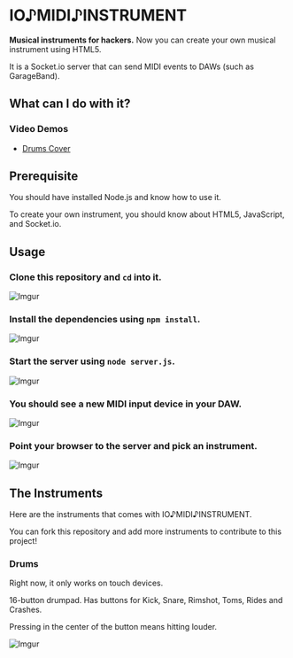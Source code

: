 
IO♪MIDI♪INSTRUMENT
==================

__Musical instruments for hackers.__
Now you can create your own musical instrument using HTML5.

It is a Socket.io server that can send MIDI events to DAWs (such as GarageBand).



What can I do with it?
----------------------

### Video Demos

* [Drums Cover](http://www.youtube.com/watch?v=7rN248b97RM)



Prerequisite
------------

You should have installed Node.js and know how to use it.

To create your own instrument,
you should know about HTML5, JavaScript, and Socket.io.



Usage
-----

### Clone this repository and `cd` into it.

![Imgur](http://i.imgur.com/YXTpqbB.png)


### Install the dependencies using `npm install`.

![Imgur](http://i.imgur.com/l3eW4zn.png)


### Start the server using `node server.js`.

![Imgur](http://i.imgur.com/MJm6z5S.png)


### You should see a new MIDI input device in your DAW.

![Imgur](http://i.imgur.com/8JrYK3J.png)


### Point your browser to the server and pick an instrument.

![Imgur](http://i.imgur.com/kLLG3At.png)





The Instruments
---------------

Here are the instruments that comes with IO♪MIDI♪INSTRUMENT.

You can fork this repository and add more instruments to contribute to this project!


### Drums

Right now, it only works on touch devices.

16-button drumpad.
Has buttons for Kick, Snare, Rimshot, Toms, Rides and Crashes.

Pressing in the center of the button means hitting louder.

![Imgur](http://i.imgur.com/TmcZK7e.png)



































